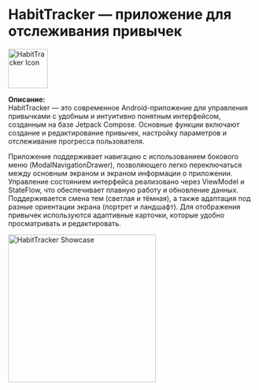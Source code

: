 # HabitTracker — приложение для отслеживания привычек

<img src="https://github.com/user-attachments/assets/c0d47ede-5f78-4193-bd79-315b907c002e" alt="HabitTracker Icon" width="80" height="80" />

**Описание:**  
HabitTracker — это современное Android-приложение для управления привычками с удобным и интуитивно понятным интерфейсом, созданным на базе Jetpack Compose. Основные функции включают создание и редактирование привычек, настройку параметров и отслеживание прогресса пользователя.

Приложение поддерживает навигацию с использованием бокового меню (ModalNavigationDrawer), позволяющего легко переключаться между основным экраном и экраном информации о приложении. Управление состоянием интерфейса реализовано через ViewModel и StateFlow, что обеспечивает плавную работу и обновление данных. Поддерживается смена тем (светлая и тёмная), а также адаптация под разные ориентации экрана (портрет и ландшафт). Для отображения привычек используются адаптивные карточки, которые удобно просматривать и редактировать.

<img src="https://github.com/user-attachments/assets/4de587d9-7e58-4936-b7b0-0fe5e464f589" alt="HabitTracker Showcase" width="300" />
